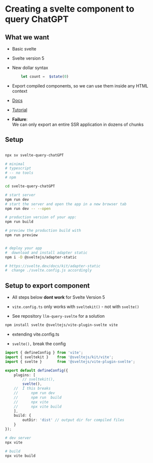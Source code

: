 # Creating a svelte component to query ChatGPT


## What we want

* Basic svelte

* Svelte version 5

* New dollar syntax
    ```javascript
        let count =  $state(0)
    ```

* Export compiled components,
  so we can use them inside any HTML context

* [Docs](https://svelte.dev/docs/svelte/getting-started)

* [Tutorial](https://svelte.dev/tutorial/svelte/state)

* **Failure**:  
  We can only export an entire SSR application in dozens of chunks



## Setup

```bash

npx sv svelte-query-chatGPT

# minimal
# typescript
# -- no tools
# npm

cd svelte-query-chatGPT

# start server
npm run dev
# start the server and open the app in a new browser tab
npm run dev -- --open

# production version of your app:
npm run build

# preview the production build with
npm run preview


# deploy your app
#  download and install adapter static
npm i -D @sveltejs/adapter-static

# https://svelte.dev/docs/kit/adapter-static
#  change ./svelte.config.js accordingly

```


## Setup to export component

* All steps below **dont work** for Svelte Version 5

* `vite.config.ts` only works with `sveltekit()` - not with `svelte()`

* See repository `llm-query-svelte` for a solution


```bash
npm install svelte @sveltejs/vite-plugin-svelte vite
```

* extending vite.config.ts

* `svelte(),`  break the config

```typescript
import { defineConfig } from 'vite';
import { sveltekit }    from '@sveltejs/kit/vite';
import { svelte }       from '@sveltejs/vite-plugin-svelte';

export default defineConfig({
	plugins: [
		// sveltekit(),
		svelte(),
    //  Î this breaks
    //      npm run dev
    //      npm run  build
    //      npx vite
    //      npx vite build
	],
	build: {
        outDir: 'dist' // output dir for compiled files
    }
});

```

```bash
# dev server
npx vite

# build
npx vite build
```
